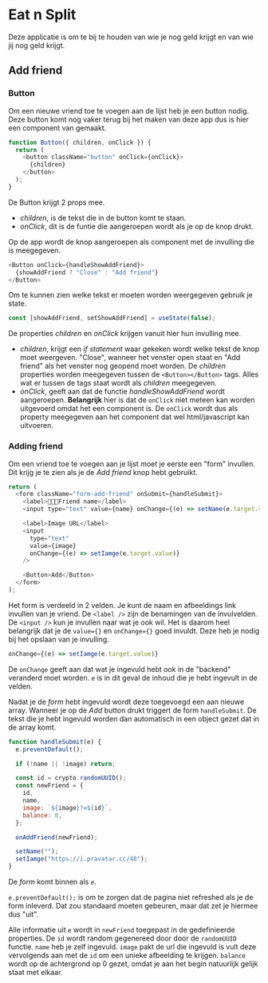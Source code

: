 # Eat n Split

Deze applicatie is om te bij te houden van wie je nog geld krijgt en van wie jij nog geld krijgt.

## Add friend

### Button

Om een nieuwe vriend toe te voegen aan de lijst heb je een button nodig. Deze button komt nog vaker terug bij het maken van deze app dus is hier een component van gemaakt.

```js
function Button({ children, onClick }) {
  return (
    <button className="button" onClick={onClick}>
      {children}
    </button>
  );
}
```

De Button krijgt 2 props mee.

- _children_, is de tekst die in de button komt te staan.
- _onClick_, dit is de funtie die aangeroepen wordt als je op de knop drukt.

Op de app wordt de knop aangeroepen als component met de invulling die is meegegeven.

```js
<Button onClick={handleShowAddFriend}>
  {showAddFriend ? "Close" : "Add friend"}
</Button>
```

Om te kunnen zien welke tekst er moeten worden weergegeven gebruik je state.

```js
const [showAddFriend, setShowAddFriend] = useState(false);
```

De properties _children_ en _onClick_ krijgen vanuit hier hun invulling mee.

- _children_, krijgt een _if statement_ waar gekeken wordt welke tekst de knop moet weergeven. "Close", wanneer het venster open staat en "Add friend" als het venster nog geopend moet worden. De _children_ properties worden meegegeven tussen de `<Button></Button>` tags. Alles wat er tussen de tags staat wordt als _children_ meegegeven.
- _onClick_, geeft aan dat de functie _handleShowAddFriend_ wordt aangeroepen. **Belangrijk** hier is dat de `onClick` niet meteen kan worden uitgevoerd omdat het een component is. De `onClick` wordt dus als property meegegeven aan het component dat wel html/javascript kan uitvoeren.

### Adding friend

Om een vriend toe te voegen aan je lijst moet je eerste een "form" invullen. Dit krijg je te zien als je de _Add friend_ knop hebt gebruikt.

```js
return (
  <form className="form-add-friend" onSubmit={handleSubmit}>
    <label>🧑‍🤝‍🧑Friend name</label>
    <input type="text" value={name} onChange={(e) => setName(e.target.value)} />

    <label>Image URL</label>
    <input
      type="text"
      value={image}
      onChange={(e) => setIamge(e.target.value)}
    />

    <Button>Add</Button>
  </form>
);
```

Het form is verdeeld in 2 velden. Je kunt de naam en afbeeldings link invullen van je vriend. De `<label />` zijn de benamingen van de invulvelden. De `<input />` kun je invullen naar wat je ook wil. Het is daarom heel belangrijk dat je de `value={}` en `onChange={}` goed invuldt. Deze heb je nodig bij het opslaan van je invulling.

```js
onChange={(e) => setIamge(e.target.value)}
```

De `onChange` geeft aan dat wat je ingevuld hebt ook in de "backend" veranderd moet worden. _`e`_ is in dit geval de inhoud die je hebt ingevult in de velden.

Nadat je de _form_ hebt ingevuld wordt deze toegevoegd een aan nieuwe array. Wanneer je op de _Add_ button drukt triggert de form `handleSubmit`. De tekst die je hebt ingevuld worden dan automatisch in een object gezet dat in de array komt.

```js
function handleSubmit(e) {
  e.preventDefault();

  if (!name || !image) return;

  const id = crypto.randomUUID();
  const newFriend = {
    id,
    name,
    image: `${image}?=${id}`,
    balance: 0,
  };

  onAddFriend(newFriend);

  setName("");
  setIamge("https://i.pravatar.cc/48");
}
```

De _form_ komt binnen als _`e`_.

`e.preventDefault();` is om te zorgen dat de pagina niet refreshed als je de form inleverd. Dat zou standaard moeten gebeuren, maar dat zet je hiermee dus "uit".

Alle informatie uit _`e`_ wordt in `newFriend` toegepast in de gedefinieerde properties. De `id` wordt random gegenereed door door de `randomUUID` functie. `name` heb je zelf ingevuld. `image` pakt de url die ingevuld is vult deze vervolgends aan met de `id` om een unieke afbeelding te krijgen. `balance` wordt op de achtergrond op 0 gezet, omdat je aan het begin natuurlijk gelijk staat met elkaar.
